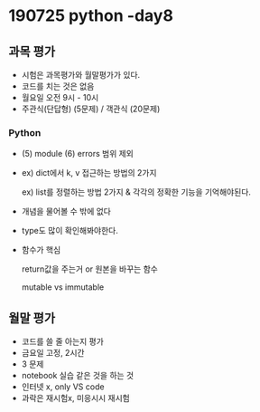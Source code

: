 # 190725 python -day8

## 과목 평가

- 시험은 과목평가와 월말평가가 있다.
- 코드를 치는 것은 없음
- 월요일 오전 9시 - 10시
- 주관식(단답형) (5문제) / 객관식 (20문제)



### Python

- (5) module (6) errors 범위 제외

- ex) dict에서 k, v 접근하는 방법의 2가지

  ex) list를 정렬하는 방법 2가지 & 각각의 정확한 기능을 기억해야된다.

- 개념을 물어볼 수 밖에 없다

- type도 많이 확인해봐야한다.

- 함수가 핵심

  return값을 주는거 or 원본을 바꾸는 함수

  mutable vs immutable



## 월말 평가

- 코드를 쓸 줄 아는지 평가
- 금요일 고정, 2시간
- 3 문제
- notebook 실습 같은 것을 하는 것
- 인터넷 x, only VS code
- 과락은 재시험x,  미응시시 재시험